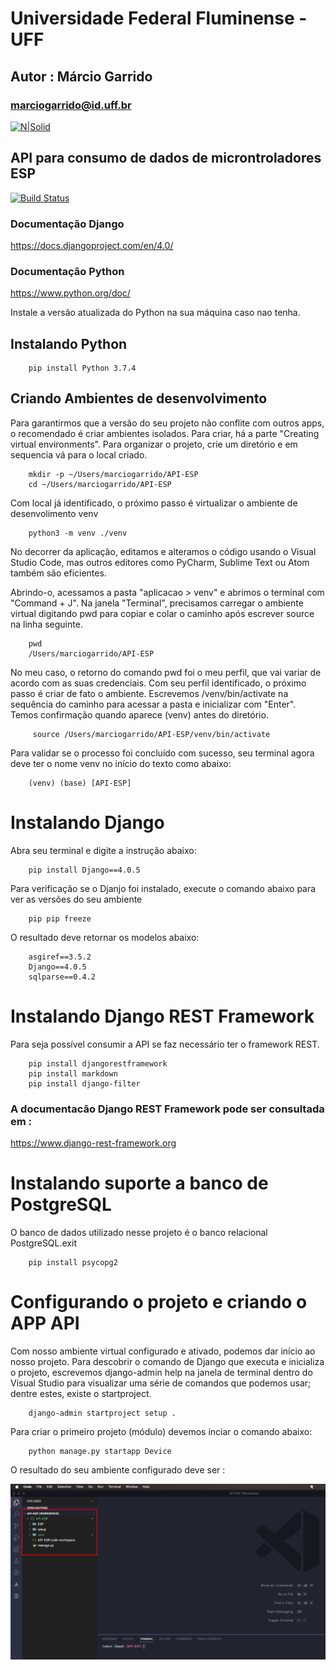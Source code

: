 # Universidade Federal Fluminense - UFF
## Autor : Márcio Garrido
### marciogarrido@id.uff.br


[![N|Solid](https://upload.wikimedia.org/wikipedia/pt/thumb/4/47/UFF_bras%C3%A3o.png/200px-UFF_bras%C3%A3o.png)](http://www.ppgeet.uff.br/site/)

## API para consumo de dados de microntroladores ESP
[![Build Status](https://travis-ci.org/joemccann/dillinger.svg?branch=master)](https://travis-ci.org/joemccann/dillinger)

### Documentação Django
https://docs.djangoproject.com/en/4.0/

### Documentação Python

https://www.python.org/doc/

Instale a versão atualizada do Python na sua máquina caso nao tenha.
## Instalando Python

        pip install Python 3.7.4

## Criando Ambientes de desenvolvimento
Para garantirmos que a versão do seu projeto não conflite com outros apps, o recomendado é criar ambientes isolados.
Para criar, há a parte "Creating virtual environments". Para organizar o projeto, crie um diretório e em sequencia vá para o local criado.


        mkdir -p ~/Users/marciogarrido/API-ESP
        cd ~/Users/marciogarrido/API-ESP

Com local já identificado, o próximo passo é virtualizar o ambiente de desenvolimento venv

        python3 -m venv ./venv

No decorrer da aplicação, editamos e alteramos o código usando o Visual Studio Code, mas outros editores como PyCharm, Sublime Text ou Atom também são eficientes. 

Abrindo-o, acessamos a pasta "aplicacao > venv" e abrimos o terminal com "Command + J". Na janela "Terminal", precisamos carregar o ambiente virtual digitando pwd para copiar e colar o caminho após escrever source na linha seguinte. 

        pwd
        /Users/marciogarrido/API-ESP

No meu caso, o retorno do comando pwd foi o meu perfil, que vai variar de acordo com as suas credenciais. Com seu perfil identificado, o próximo passo é criar de fato o ambiente. Escrevemos /venv/bin/activate na sequência do caminho para acessar a pasta e inicializar com "Enter". Temos confirmação quando aparece (venv) antes do diretório.

         source /Users/marciogarrido/API-ESP/venv/bin/activate

Para validar se o processo foi concluído com sucesso, seu terminal agora deve ter o nome venv no início do texto como abaixo:

        (venv) (base) [API-ESP]  


# Instalando Django
Abra seu terminal e digite a instrução abaixo:

        pip install Django==4.0.5

Para verificação se o Djanjo foi instalado, execute o comando abaixo para ver as versões do seu ambiente

        pip pip freeze
    
O resultado deve retornar os modelos abaixo:

        asgiref==3.5.2
        Django==4.0.5
        sqlparse==0.4.2
# Instalando Django REST Framework 
Para seja possível consumir a API se faz necessário ter o framework REST.

        pip install djangorestframework
        pip install markdown       
        pip install django-filter 

### A documentacão Django REST Framework pode ser consultada em :
https://www.django-rest-framework.org

# Instalando suporte a banco de PostgreSQL

O banco de dados utilizado nesse projeto é o banco relacional PostgreSQL.exit

        pip install psycopg2

# Configurando o projeto e criando o APP API 

Com nosso ambiente virtual configurado e ativado, podemos dar início ao nosso projeto.
Para descobrir o comando de Django que executa e inicializa o projeto, escrevemos django-admin help na janela de terminal dentro do Visual Studio para visualizar uma série de comandos que podemos usar; dentre estes, existe o startproject.

        django-admin startproject setup . 
    
Para criar o primeiro projeto (módulo) devemos inciar o comando abaixo:

        python manage.py startapp Device

O resultado do seu ambiente configurado deve ser :

![Screenshot](img/ambiente.png)